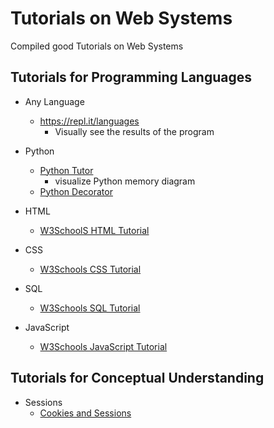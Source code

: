 # Tutorials on Web Systems
Compiled good Tutorials on Web Systems


## Tutorials for Programming Languages
* Any Language
  * https://repl.it/languages
    - Visually see the results of the program

* Python
  * [Python Tutor](http://pythontutor.com/)
     - visualize Python memory diagram
  * [Python Decorator](https://realpython.com/primer-on-python-decorators/)
* HTML
  * [W3SchoolS HTML Tutorial](https://www.w3schools.com/html/)
* CSS
  * [W3Schools CSS Tutorial](https://www.w3schools.com/css/default.asp)
* SQL
  * [W3Schools SQL Tutorial](https://www.w3schools.com/sql/default.asp)
* JavaScript
  * [W3Schools JavaScript Tutorial](https://www.w3schools.com/js/default.asp)

## Tutorials for Conceptual Understanding
* Sessions
  * [Cookies and Sessions](https://web.stanford.edu/~ouster/cgi-bin/cs142-fall10/lecture.php?topic=cookie)